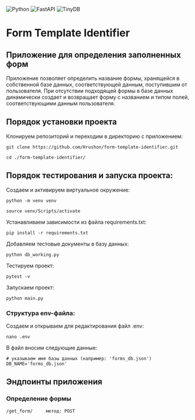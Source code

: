 ![Python](https://img.shields.io/badge/Python-3.8.9-blue?style=for-the-badge&logo=python&logoColor=yellow)
![FastAPI](https://img.shields.io/badge/FastAPI-0.88.0-blueviolet?style=for-the-badge&logo=fastapi&logoColor=yellow)
![TinyDB](https://img.shields.io/badge/TinyDB-4.7.0-red?style=for-the-badge&logo=tinydb&logoColor=blue)

# Form Template Identifier
## Приложение для определения заполненных форм

Приложение позволяет определить название формы, хранящейся в собственной базе данных, соответствующей данным, поступившим от пользователя. При отсутствии подходящей формы в базе данных динамически создает и возвращает форму с названием и типом полей, соответствующими данным пользователя.

## Порядок установки проекта

Клонируем репозиторий и переходим в директорию с приложением:
```
git clone https://github.com/Hrushon/form-template-identifier.git
```
```
cd ./form-template-identifier/
```

## Порядок тестирования и запуска проекта:

Cоздаем и активируем виртуальное окружение:
```
python -m venv venv
```
```
source venv/Scripts/activate
```
Устанавливаем зависимости из файла requirements.txt:
```
pip install -r requirements.txt
```
Добавляем тестовые документы в базу данных:
```
python db_working.py
```
Тестируем проект:
```
pytest -v
```
Запускаем проект:
```
python main.py
```

### Структура env-файла:

Создаем и открываем для редактирования файл .env:
```
nano .env
```
В файл вносим следующие данные:
```
# указываем имя базы данных (например: 'forms_db.json')
DB_NAME='forms_db.json'
```

## Эндпоинты приложения

### Определение формы
```
/get_form/     метод: POST
```

